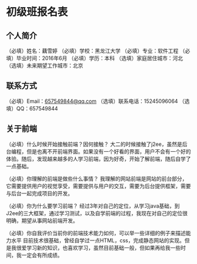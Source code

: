 # 初级班报名表

## 个人简介

（必填）姓名：藕雪婷
（必填）学校：黑龙江大学
（必填）专业：软件工程
（必填）毕业时间：2016年6月
（必填）学历：本科
（选填）家庭居住城市：河北
（选填）未来期望工作城市：北京

## 联系方式

（必填）Email：657549844@qq.com
（选填）联系电话：15245096064
（选填）QQ：657549844

## 关于前端

（必填）什么时候开始接触前端？因何接触？
        大二的时候接触了j2ee，虽然是后台编程，但是也离不开前端界面。如果没有一个好看的界面，用户不会有一个好的体验。随后，发现越来越多的人学习前端，因为好奇，开始了解前端，随后自学了一点基础。

（必填）你理解的前端是做些什么事情？
我理解的网站前端是网站的前台部分，它需要提供用户的视觉享受，需要提供与用户的交互，需要为后台提供框架，需要与后台一起完成项目的开发。

（必填）你为什么要学习前端？
经过3年对自己的定位，从学习java基础，到J2ee的三大框架，通过学习测试，以及自学前端的过程，我现在对自己的定位很明确，期望从事网站前端开发。

（必填）你自我评价当前你的前端技术能力如何，可以举一些详细的例子来描述能力水平
目前技术很基础，曾经自学过一点HTML，css，完成静态网站的实现。但是我很爱学习新的知识，也喜欢学习，虽然目前基础一般，但如果再给我一些时间，我一定会有所成绩。

